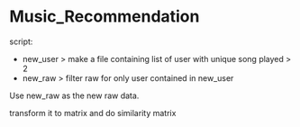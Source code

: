 # Music_Recommendation
script:
* new_user > make a file containing list of user with unique song played > 2
* new_raw > filter raw for only user contained in new_user

Use new_raw as the new raw data.

transform it to matrix and do similarity matrix
